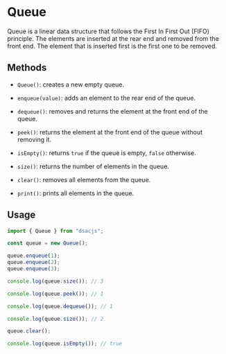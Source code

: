 # Queue

Queue is a linear data structure that follows the First In First Out (FIFO) principle. The elements are inserted at the rear end and removed from the front end. The element that is inserted first is the first one to be removed.

## Methods

- `Queue()`: creates a new empty queue.

- `enqueue(value)`: adds an element to the rear end of the queue.
- `dequeue()`: removes and returns the element at the front end of the queue.
- `peek()`: returns the element at the front end of the queue without removing it.
- `isEmpty()`: returns `true` if the queue is empty, `false` otherwise.
- `size()`: returns the number of elements in the queue.
- `clear()`: removes all elements from the queue.
- `print()`: prints all elements in the queue.

## Usage

```js
import { Queue } from "dsacjs";

const queue = new Queue();

queue.enqueue(1);
queue.enqueue(2);
queue.enqueue(3);

console.log(queue.size()); // 3

console.log(queue.peek()); // 1

console.log(queue.dequeue()); // 1

console.log(queue.size()); // 2

queue.clear();

console.log(queue.isEmpty()); // true
```
